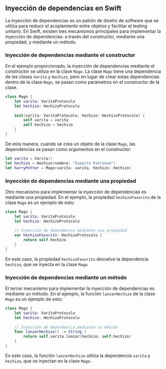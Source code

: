 ## Inyección de dependencias en Swift

La inyección de dependencias es un patrón de diseño de software que se utiliza para reducir el acoplamiento entre objetos y facilitar el testing unitario. En Swift, existen tres mecanismos principales para implementar la inyección de dependencias: a través del constructor, mediante una propiedad, y mediante un método.

### Inyección de dependencias mediante el constructor
En el ejemplo proporcionado, la inyección de dependencias mediante el constructor se utiliza en la clase `Mago`. La clase `Mago` tiene una dependencia de las clases `Varita` y `Hechizo`, pero en lugar de crear estas dependencias dentro de la clase `Mago`, se pasan como parámetros en el constructor de la clase.
```swift
class Mago {
    let varita: VaritaProtocolo
    let hechizo: HechizoProtocolo
    
    init(varita: VaritaProtocolo, hechizo: HechizoProtocolo) {
        self.varita = varita
        self.hechizo = hechizo
    }
}
```
De esta manera, cuando se crea un objeto de la clase `Mago`, las dependencias se pasan como argumentos en el constructor:
```swift
let varita = Varita()
let hechizo = Hechizo(nombre: "Expecto Patronum")
let harryPotter = Mago(varita: varita, hechizo: hechizo)
```

### Inyección de dependencias mediante una propiedad
Otro mecanismo para implementar la inyección de dependencias es mediante una propiedad. En el ejemplo, la propiedad `hechizoFavorito` de la clase `Mago` es un ejemplo de esto:

```swift
class Mago {
    let varita: VaritaProtocolo
    let hechizo: HechizoProtocolo
    
    // Inyección de dependencia mediante una propiedad
    var hechizoFavorito: HechizoProtocolo {
        return self.hechizo
    }
}
```
En este caso, la propiedad `hechizoFavorito` devuelve la dependencia `hechizo`, que se inyecta en la clase `Mago`.

### Inyección de dependencias mediante un método
El tercer mecanismo para implementar la inyección de dependencias es mediante un método. En el ejemplo, la función `lanzarHechizo` de la clase `Mago` es un ejemplo de esto:
```swift
class Mago {
    let varita: VaritaProtocolo
    let hechizo: HechizoProtocolo
    
    // Inyección de dependencia mediante un método
    func lanzarHechizo() -> String {
        return self.varita.lanzar(hechizo: self.hechizo)
    }
}

```
En este caso, la función `lanzarHechizo` utiliza la dependencia `varita` y `hechizo`, que se inyectan en la clase `Mago`.














